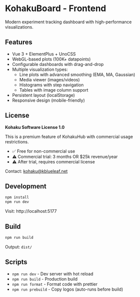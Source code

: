 # KohakuBoard - Frontend

Modern experiment tracking dashboard with high-performance visualizations.

## Features

- Vue 3 + ElementPlus + UnoCSS
- WebGL-based plots (100K+ datapoints)
- Configurable dashboards with drag-and-drop
- Multiple visualization types:
  - Line plots with advanced smoothing (EMA, MA, Gaussian)
  - Media viewer (images/videos)
  - Histograms with step navigation
  - Tables with image column support
- Persistent layout (localStorage)
- Responsive design (mobile-friendly)

## License

**Kohaku Software License 1.0**

This is a premium feature of KohakuHub with commercial usage restrictions.

- ✅ Free for non-commercial use  
- ⚠️ Commercial trial: 3 months OR $25k revenue/year
- ⚠️ After trial, requires commercial license

Contact: kohaku@kblueleaf.net

## Development

```bash
npm install
npm run dev
```

Visit: http://localhost:5177

## Build

```bash
npm run build
```

Output: `dist/`

## Scripts

- `npm run dev` - Dev server with hot reload
- `npm run build` - Production build  
- `npm run format` - Format code with prettier
- `npm run prebuild` - Copy logos (auto-runs before build)
